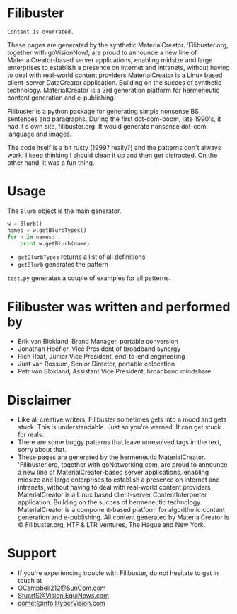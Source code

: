 # Filibuster
`Content is overrated.`

These pages are generated by the synthetic MaterialCreator. 'Filibuster.org, together with goVisionNow!, are proud to announce a new line of MaterialCreator-based server applications, enabling midsize and large enterprises to establish a presence on internet and intranets, without having to deal with real-world content providers MaterialCreator is a Linux based client-server DataCreator application. Building on the succes of synthetic technology. MaterialCreator is a 3rd generation platform for hermeneutic content generation and e-publishing.

Filibuster is a python package for generating simple nonsense BS sentences and paragraphs. During the first dot-com-boom, late 1990's, it had it s own site, filibuster.org. It would generate nonsense dot-com language and images. 

The code itself is a bit rusty (1999? really?) and the patterns don't always work. I keep thinking I should clean it up and then get distracted. On the other hand, it was a fun thing.

# Usage
The `Blurb` object is the main generator.

```python
w = Blurb()
names = w.getBlurbTypes()
for n in names:
	print w.getBlurb(name)
```
* `getBlurbTypes` returns a list of all definitions.
* `getBlurb` generates the pattern

`test.py` generates a couple of examples for all patterns.

# Filibuster was written and performed by

* Erik van Blokland, Brand Manager, portable conversion
* Jonathan Hoefler, Vice President of broadband synergy
* Rich Roat, Junior Vice President, end-to-end engineering
* Just van Rossum, Senior Director, portable colocation
* Petr van Blokland, Assistant Vice President, broadband mindshare

# Disclaimer

* Like all creative writers, Filibuster sometimes gets into a mood and gets stuck. This is understandable. Just so you're warned. It can get stuck for reals.
* There are some buggy patterns that leave unresolved tags in the text, sorry about that. 
* These pages are generated by the hermeneutic MaterialCreator. 'Filibuster.org, together with goNetworking.com, are proud to announce a new line of MaterialCreator-based server applications, enabling midsize and large enterprises to establish a presence on internet and intranets, without having to deal with real-world content providers MaterialCreator is a Linux based client-server ContentInterpreter application. Building on the succes of hermeneutic technology. MaterialCreator is a component-based platform for algorithmic content generation and e-publishing. All content generated by MaterialCreator is &copy; Filibuster.org, HTF &amp; LTR Ventures, The Hague and New York.

# Support
* If you're experiencing trouble with Filibuster, do not hesitate to get in touch at
* OCampbell212@SunCom.com
* StuartS@Vision.EquiNews.com
* comet@info.HyperVision.com
